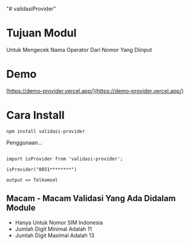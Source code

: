 "# validasiProvider" 

# Tujuan Modul

Untuk Mengecek Nama Operator Dari Nomor Yang Diinput

# Demo
   [https://demo-provider.vercel.app/](https://demo-provider.vercel.app/)

# Cara Install

`npm install validasi-provider`

Penggunaan...

```

import isProvider from 'validasi-provider';

isProvider("0851********")

output => Telkomsel

```

## Macam - Macam Validasi Yang Ada Didalam Module

* Hanya Untuk Nomor SIM Indonesia
* Jumlah Digit Minimal Adalah 11
* Jumlah Digit Maximal Adalah 13
